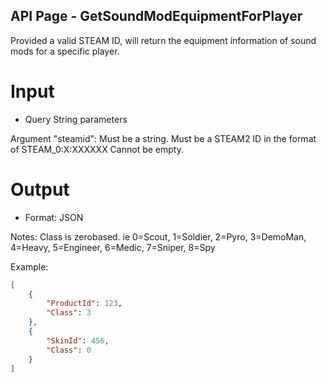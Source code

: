 ## API Page - GetSoundModEquipmentForPlayer ##

Provided a valid STEAM ID, will return the equipment information of sound mods for a specific player.

# Input 
- Query String parameters

Argument "steamid":
	Must be a string. 
	Must be a STEAM2 ID in the format of STEAM_0:X:XXXXXX 
	Cannot be empty.

# Output 
- Format: JSON

Notes: Class is zerobased. ie 0=Scout, 1=Soldier, 2=Pyro, 3=DemoMan, 4=Heavy, 5=Engineer, 6=Medic, 7=Sniper, 8=Spy

Example: 
```json
[
	{
		"ProductId": 123,		
		"Class": 3
	},
	{
		"SkinId": 456,
		"Class": 0
	}
]
```